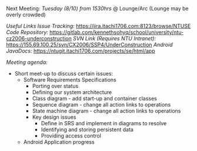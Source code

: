 Next Meeting: *Tuesday (8/10) from 1530hrs* @ Lounge/Arc (Lounge may be overly crowded)

_Useful Links_
_Issue Tracking:_ https://jira.itachi1706.com:8123/browse/NTUSE
_Code Repository:_ https://gitlab.com/kennethsohyq/school/university/ntu-cz2006-underconstruction
_SVN Link (Requires NTU Intranet):_ https://155.69.100.25/svn/CX2006/SSP4/UnderConstruction
_Android JavaDocs:_ https://ntugit.itachi1706.com/projects/se/html/app

*Meeting agenda:*
- Short meet-up to discuss certain issues:
    + Software Requirements Specifications
        + Porting over status
        + Defining our system architecture
        + Class diagram - add start-up and container classes
        + Sequence diagram - change all action links to operations
        + State machine diagram - change all action links to operations
        + Key design issues
            + Define in SRS and implement in diagrams to resolve
            + Identifying and storing persistent data
            + Providing access control
    + Android Application progress
